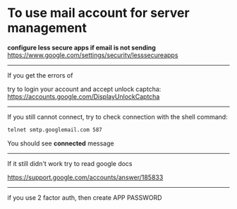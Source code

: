 
# To use mail account for server management
**configure less secure apps if email is not sending**
https://www.google.com/settings/security/lesssecureapps

----------

If you get the errors of 

try to login your account and accept unlock captcha:
https://accounts.google.com/DisplayUnlockCaptcha

----------

If you still cannot connect, try to check connection with the shell command:

```bash
telnet smtp.googlemail.com 587
```
You should see **connected** message

----------

If it still didn't work try to read google docs

https://support.google.com/accounts/answer/185833

----------

if you use 2 factor auth, then create APP PASSWORD